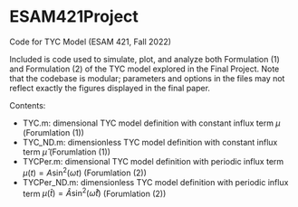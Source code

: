 # ESAM421Project
Code for TYC Model (ESAM 421, Fall 2022)

Included is code used to simulate, plot, and analyze both Formulation (1) and Formulation (2) of the TYC model explored in the Final Project. Note that the codebase is modular; parameters and options in the files may not reflect exactly the figures displayed in the final paper.

Contents:
- TYC.m: dimensional TYC model definition with constant influx term $\mu$ (Forumlation (1))
- TYC_ND.m: dimensionless TYC model definition with constant influx term $\hat{\mu}$ (Forumlation (1))
- TYCPer.m: dimensional TYC model definition with periodic influx term $\mu(t) = A\sin^2(\omega t)$ (Forumlation (2))
- TYCPer_ND.m: dimensionless TYC model definition with periodic influx term $\mu(\hat{t}) = \hat{A}\sin^2(\hat{\omega} \hat{t})$ (Forumlation (2))


